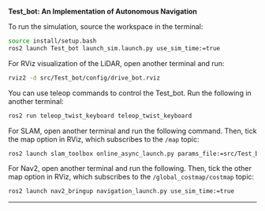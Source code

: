 
**Test_bot: An Implementation of Autonomous Navigation**

To run the simulation, source the workspace in the terminal:

```bash
source install/setup.bash
ros2 launch Test_bot launch_sim.launch.py use_sim_time:=true
```

For RViz visualization of the LiDAR, open another terminal and run:

```bash
rviz2 -d src/Test_bot/config/drive_bot.rviz
```

You can use teleop commands to control the Test_bot. Run the following in another terminal:

```bash
ros2 run teleop_twist_keyboard teleop_twist_keyboard
```

For SLAM, open another terminal and run the following command. Then, tick the map option in RViz, which subscribes to the `/map` topic:

```bash
ros2 launch slam_toolbox online_async_launch.py params_file:=src/Test_bot/config/mapper_params_online_async.yaml use_sim_time:=true
```

For Nav2, open another terminal and run the following. Then, tick the other map option in RViz, which subscribes to the `/global_costmap/costmap` topic:

```bash
ros2 launch nav2_bringup navigation_launch.py use_sim_time:=true
```

--- 
